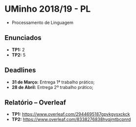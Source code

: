 <!-- ----------------------------------------------------------------------- -->

# UMinho 2018/19 - PL

* Processamento de Linguagem

<!-- ----------------------------------------------------------------------- -->

## Enunciados

* **TP1:** 2
* **TP2:** 5

<!-- ----------------------------------------------------------------------- -->

## Deadlines

* **31 de Março:** Entrega 1ª trabalho prático;
* **28 de Abril:** Entrega 2º trabalho prático;

<!-- ----------------------------------------------------------------------- -->

## Relatório – Overleaf

* **TP1:** https://www.overleaf.com/2944695187gpvkgysxckck
* **TP2:** https://www.overleaf.com/8338276838hvqjmtbcpnrd

<!-- ----------------------------------------------------------------------- -->
